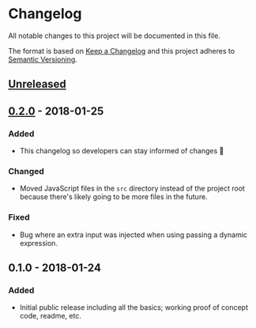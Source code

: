 <!-- markdownlint-disable MD024 -->

# Changelog

All notable changes to this project will be documented in this file.

The format is based on [Keep a Changelog](http://keepachangelog.com/en/1.0.0/)
and this project adheres to [Semantic Versioning](http://semver.org/spec/v2.0.0.html).

## [Unreleased]

## [0.2.0] - 2018-01-25

### Added

- This changelog so developers can stay informed of changes 👏

### Changed

- Moved JavaScript files in the `src` directory instead of the project root because there's likely going to be more files in the future.

### Fixed

- Bug where an extra input was injected when using passing a dynamic expression.

## 0.1.0 - 2018-01-24

### Added

- Initial public release including all the basics; working proof of concept code, readme, etc.

[Unreleased]: https://github.com/WeAreGenki/marko-bind/compare/v0.2.0...HEAD
[0.2.0]: https://github.com/WeAreGenki/marko-bind/compare/v0.1.0...v0.2.0
